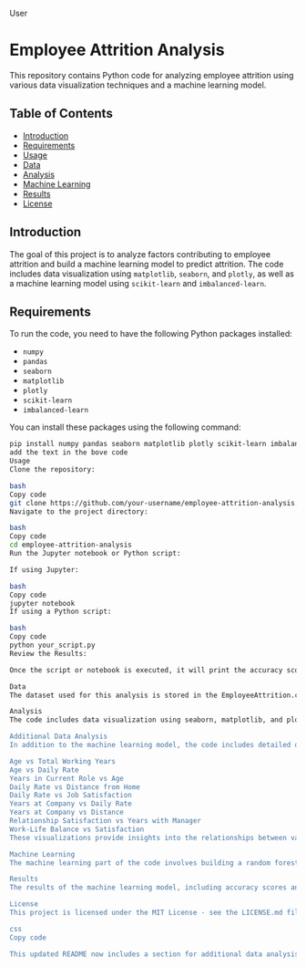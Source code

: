 User
# Employee Attrition Analysis

This repository contains Python code for analyzing employee attrition using various data visualization techniques and a machine learning model.

## Table of Contents

- [Introduction](#introduction)
- [Requirements](#requirements)
- [Usage](#usage)
- [Data](#data)
- [Analysis](#analysis)
- [Machine Learning](#machine-learning)
- [Results](#results)
- [License](#license)

## Introduction

The goal of this project is to analyze factors contributing to employee attrition and build a machine learning model to predict attrition. The code includes data visualization using `matplotlib`, `seaborn`, and `plotly`, as well as a machine learning model using `scikit-learn` and `imbalanced-learn`.

## Requirements

To run the code, you need to have the following Python packages installed:

- `numpy`
- `pandas`
- `seaborn`
- `matplotlib`
- `plotly`
- `scikit-learn`
- `imbalanced-learn`

You can install these packages using the following command:

```bash
pip install numpy pandas seaborn matplotlib plotly scikit-learn imbalanced-learn
add the text in the bove code
Usage
Clone the repository:

bash
Copy code
git clone https://github.com/your-username/employee-attrition-analysis.git
Navigate to the project directory:

bash
Copy code
cd employee-attrition-analysis
Run the Jupyter notebook or Python script:

If using Jupyter:

bash
Copy code
jupyter notebook
If using a Python script:

bash
Copy code
python your_script.py
Review the Results:

Once the script or notebook is executed, it will print the accuracy score and classification report for the Random Forest model. Additionally, explore the generated visualizations in the notebook or check the output files, if any.

Data
The dataset used for this analysis is stored in the EmployeeAttrition.csv file. The dataset includes various features related to employees and their attrition status.

Analysis
The code includes data visualization using seaborn, matplotlib, and plotly. It explores relationships between different features and visualizes the dataset's characteristics.

Additional Data Analysis
In addition to the machine learning model, the code includes detailed data analysis through visualizations. Some of the key visualizations include:

Age vs Total Working Years
Age vs Daily Rate
Years in Current Role vs Age
Daily Rate vs Distance from Home
Daily Rate vs Job Satisfaction
Years at Company vs Daily Rate
Years at Company vs Distance
Relationship Satisfaction vs Years with Manager
Work-Life Balance vs Satisfaction
These visualizations provide insights into the relationships between various attributes in the dataset.

Machine Learning
The machine learning part of the code involves building a random forest classifier using scikit-learn. The model is trained on the provided dataset to predict employee attrition.

Results
The results of the machine learning model, including accuracy scores and classification reports, are printed in the console. Additionally, feature importance is visualized using a scatter plot.

License
This project is licensed under the MIT License - see the LICENSE.md file for details.

css
Copy code

This updated README now includes a section for additional data analysis, list
